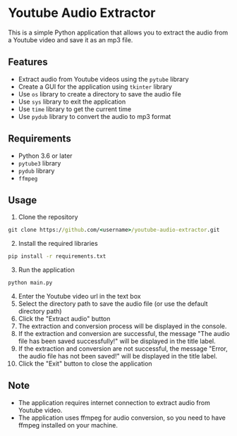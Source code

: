 # Youtube Audio Extractor

This is a simple Python application that allows you to extract the audio from a Youtube video and save it as an mp3 file.

## Features

- Extract audio from Youtube videos using the `pytube` library
- Create a GUI for the application using `tkinter` library
- Use `os` library to create a directory to save the audio file
- Use `sys` library to exit the application
- Use `time` library to get the current time
- Use `pydub` library to convert the audio to mp3 format

## Requirements

- Python 3.6 or later
- `pytube3` library
- `pydub` library
- `ffmpeg`

## Usage

1. Clone the repository

```cmd
git clone https://github.com/<username>/youtube-audio-extractor.git
```

2. Install the required libraries
```cmd
pip install -r requirements.txt
```

3. Run the application
```cmd
python main.py
```


4. Enter the Youtube video url in the text box
5. Select the directory path to save the audio file (or use the default directory path)
6. Click the "Extract audio" button
7. The extraction and conversion process will be displayed in the console.
8. If the extraction and conversion are successful, the message "The audio file has been saved successfully!" will be displayed in the title label.
9. If the extraction and conversion are not successful, the message "Error, the audio file has not been saved!" will be displayed in the title label.
10. Click the "Exit" button to close the application

## Note

- The application requires internet connection to extract audio from Youtube video.
- The application uses ffmpeg for audio conversion, so you need to have ffmpeg installed on your machine.




